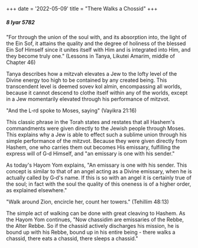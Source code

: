 +++
date = '2022-05-09'
title = "There Walks a Chossid"
+++

##### 8 Iyar 5782

"For through the union of the soul with, and its absorption into, the light of the Ein Sof, it attains the quality and the degree of holiness of the blessed Ein Sof Himself since it unites itself with Him and is integrated into Him, and they become truly one." (Lessons in Tanya, Likutei Amarim, middle of Chapter 46)

Tanya describes how a mitzvah elevates a Jew to the lofty level of the Divine energy too high to be contained by any created being. This transcendent level is deemed sovev kol almin, encompassing all worlds, because it cannot descend to clothe itself within any of the worlds, except in a Jew momentarily elevated through his performance of mitzvot.

"And the L‑rd spoke to Moses, saying" (Vayikra 21:16)

This classic phrase in the Torah states and restates that all Hashem's commandments were given directly to the Jewish people through Moses. This explains why a Jew is able to effect such a sublime union through his simple performance of the mitzvot. Because they were given directly from Hashem, one who carries them out becomes His emissary, fulfilling the express will of G‑d Himself, and "an emissary is one with his sender."

As today's Hayom Yom explains, "An emissary is one with his sender. This concept is similar to that of an angel acting as a Divine emissary, when he is actually called by G‑d's name. If this is so with an angel it is certainly true of the soul; in fact with the soul the quality of this oneness is of a higher order, as explained elsewhere."

"Walk around Zion, encircle her, count her towers." (Tehillim 48:13)

The simple act of walking can be done with great cleaving to Hashem. As the Hayom Yom continues, "Now chassidim are emissaries of the Rebbe, the Alter Rebbe. So if the chassid actively discharges his mission, he is bound up with his Rebbe, bound up in his entire being - there walks a chassid, there eats a chassid, there sleeps a chassid."
